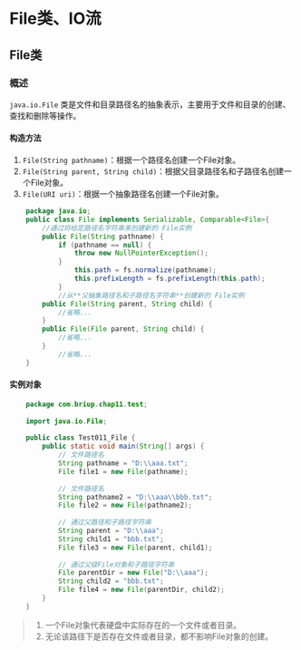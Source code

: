 <!--
 * @Description: 
 * @Author: FallCicada
 * @Date: 2024-10-12 09:53:57
 * @LastEditors: FallCicada
 * @LastEditTime: 2024-10-12 14:47:16
 * @: 無限進步
-->
# File类、IO流

## File类

### 概述

`java.io.File` 类是文件和目录路径名的抽象表示，主要用于文件和目录的创建、查找和删除等操作。

#### 构造方法
1. `File(String pathname)`：根据一个路径名创建一个File对象。
2. `File(String parent, String child)`：根据父目录路径名和子路径名创建一个File对象。
3. `File(URI uri)`：根据一个抽象路径名创建一个File对象。

```java
    package java.io;
    public class File implements Serializable, Comparable<File>{
        //通过将给定路径名字符串来创建新的 File实例
        public File(String pathname) {
            if (pathname == null) {
                throw new NullPointerException();
            }
                this.path = fs.normalize(pathname);
                this.prefixLength = fs.prefixLength(this.path);
            }
            //从**父抽象路径名和子路径名字符串**创建新的 File实例
        public File(String parent, String child) {
            //省略...
        }
        public File(File parent, String child) {
            //省略...
        }
            //省略...
    }
```
#### 实例对象
```java
    package com.briup.chap11.test;
 
    import java.io.File;
    
    public class Test011_File {
        public static void main(String[] args) {
            // 文件路径名
            String pathname = "D:\\aaa.txt";
            File file1 = new File(pathname);
    
            // 文件路径名
            String pathname2 = "D:\\aaa\\bbb.txt";
            File file2 = new File(pathname2);
    
            // 通过父路径和子路径字符串
            String parent = "D:\\aaa";
            String child1 = "bbb.txt";
            File file3 = new File(parent, child1);
    
            // 通过父级File对象和子路径字符串
            File parentDir = new File("D:\\aaa");
            String child2 = "bbb.txt";
            File file4 = new File(parentDir, child2);
        }
    }
```
>
>1. 一个File对象代表硬盘中实际存在的一个文件或者目录。
>2. 无论该路径下是否存在文件或者目录，都不影响File对象的创建。

